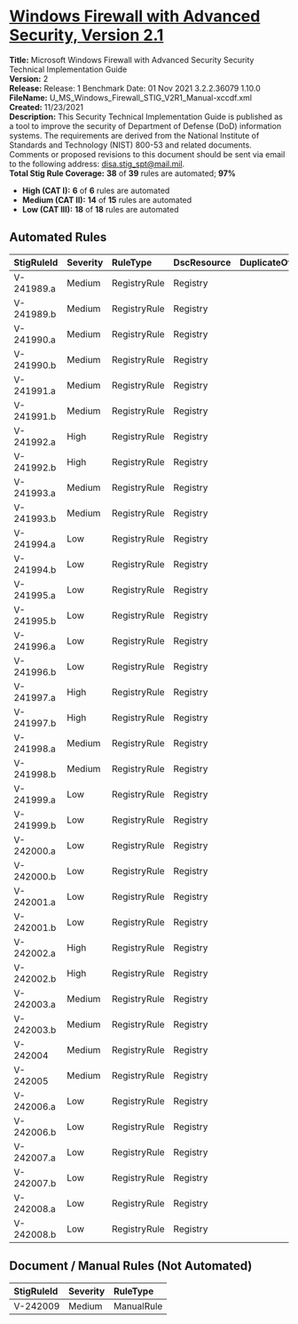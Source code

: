 # [Windows Firewall with Advanced Security, Version 2.1](https://github.com/Microsoft/PowerStig/wiki/WindowsFirewall-All-2.1)

**Title:** Microsoft Windows Firewall with Advanced Security Security Technical Implementation Guide  
**Version:** 2  
**Release:** Release: 1 Benchmark Date: 01 Nov 2021 3.2.2.36079 1.10.0  
**FileName:** U_MS_Windows_Firewall_STIG_V2R1_Manual-xccdf.xml  
**Created:** 11/23/2021  
**Description:** This Security Technical Implementation Guide is published as a tool to improve the security of Department of Defense (DoD) information systems. The requirements are derived from the National Institute of Standards and Technology (NIST) 800-53 and related documents. Comments or proposed revisions to this document should be sent via email to the following address: disa.stig_spt@mail.mil.  
**Total Stig Rule Coverage:** **38** of **39** rules are automated; **97%**

* **High (CAT I):** **6** of **6** rules are automated
* **Medium (CAT II):** **14** of **15** rules are automated
* **Low (CAT III):** **18** of **18** rules are automated

## Automated Rules

| StigRuleId | Severity | RuleType | DscResource | DuplicateOf |
| :---- | :---- | :---- | :---- | :---- |
| V-241989.a | Medium | RegistryRule | Registry |  |
| V-241989.b | Medium | RegistryRule | Registry |  |
| V-241990.a | Medium | RegistryRule | Registry |  |
| V-241990.b | Medium | RegistryRule | Registry |  |
| V-241991.a | Medium | RegistryRule | Registry |  |
| V-241991.b | Medium | RegistryRule | Registry |  |
| V-241992.a | High | RegistryRule | Registry |  |
| V-241992.b | High | RegistryRule | Registry |  |
| V-241993.a | Medium | RegistryRule | Registry |  |
| V-241993.b | Medium | RegistryRule | Registry |  |
| V-241994.a | Low | RegistryRule | Registry |  |
| V-241994.b | Low | RegistryRule | Registry |  |
| V-241995.a | Low | RegistryRule | Registry |  |
| V-241995.b | Low | RegistryRule | Registry |  |
| V-241996.a | Low | RegistryRule | Registry |  |
| V-241996.b | Low | RegistryRule | Registry |  |
| V-241997.a | High | RegistryRule | Registry |  |
| V-241997.b | High | RegistryRule | Registry |  |
| V-241998.a | Medium | RegistryRule | Registry |  |
| V-241998.b | Medium | RegistryRule | Registry |  |
| V-241999.a | Low | RegistryRule | Registry |  |
| V-241999.b | Low | RegistryRule | Registry |  |
| V-242000.a | Low | RegistryRule | Registry |  |
| V-242000.b | Low | RegistryRule | Registry |  |
| V-242001.a | Low | RegistryRule | Registry |  |
| V-242001.b | Low | RegistryRule | Registry |  |
| V-242002.a | High | RegistryRule | Registry |  |
| V-242002.b | High | RegistryRule | Registry |  |
| V-242003.a | Medium | RegistryRule | Registry |  |
| V-242003.b | Medium | RegistryRule | Registry |  |
| V-242004 | Medium | RegistryRule | Registry |  |
| V-242005 | Medium | RegistryRule | Registry |  |
| V-242006.a | Low | RegistryRule | Registry |  |
| V-242006.b | Low | RegistryRule | Registry |  |
| V-242007.a | Low | RegistryRule | Registry |  |
| V-242007.b | Low | RegistryRule | Registry |  |
| V-242008.a | Low | RegistryRule | Registry |  |
| V-242008.b | Low | RegistryRule | Registry |  |

## Document / Manual Rules (Not Automated)

| StigRuleId | Severity | RuleType |
| :---- | :---- | :---- |
| V-242009 | Medium | ManualRule |
